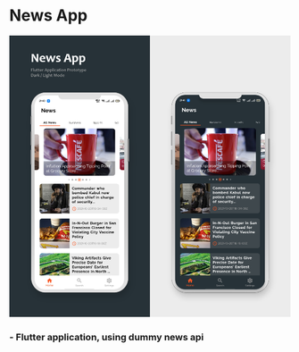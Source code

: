 # News App

<p align="center"><a href="" target="_blank" rel="noreferrer"><img src="https://raw.githubusercontent.com/Elrefaiy/News-App/master/News%20App.png" alt="ui"/> </a></p>

<h3>- Flutter application, using dummy news api </h3>
